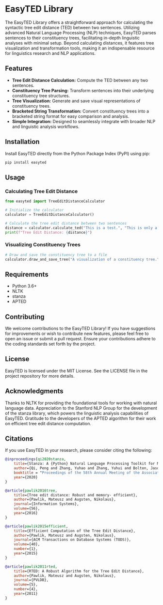 # EasyTED Library

The EasyTED Library offers a straightforward approach for calculating the syntactic tree edit distance (TED) between two sentences. Utilizing advanced Natural Language Processing (NLP) techniques, EasyTED parses sentences to their constituency trees, facilitating in-depth linguistic analyses with minimal setup. Beyond calculating distances, it features tree visualization and transformation tools, making it an indispensable resource for linguistics research and NLP applications.

## Features

- **Tree Edit Distance Calculation:** Compute the TED between any two sentences.
- **Constituency Tree Parsing:** Transform sentences into their underlying constituency tree structures.
- **Tree Visualization:** Generate and save visual representations of constituency trees.
- **Bracketed String Transformation:** Convert constituency trees into a bracketed string format for easy comparison and analysis.
- **Simple Integration:** Designed to seamlessly integrate with broader NLP and linguistic analysis workflows.

## Installation

Install EasyTED directly from the Python Package Index (PyPI) using pip:

```bash
pip install easyted
```

## Usage

### Calculating Tree Edit Distance
```python
from easyted import TreeEditDistanceCalculator

# Initialize the calculator
calculator = TreeEditDistanceCalculator()

# Calculate the tree edit distance between two sentences
distance = calculator.calculate_ted("This is a test.", "This is only a test.")
print(f"Tree Edit Distance: {distance}")
```

### Visualizing Constituency Trees
```python
# Draw and save the constituency tree to a file
calculator.draw_and_save_tree("A visualization of a constituency tree.", "tree_visualization.ps")
```

## Requirements
- Python 3.6+
- NLTK
- stanza
- APTED

## Contributing

We welcome contributions to the EasyTED Library! If you have suggestions for improvements or wish to contribute new features, please feel free to open an issue or submit a pull request. Ensure your contributions adhere to the coding standards set forth by the project.

## License
EasyTED is licensed under the MIT License. See the LICENSE file in the project repository for more details.

## Acknowledgments
Thanks to NLTK for providing the foundational tools for working with natural language data.
Appreciation to the Stanford NLP Group for the development of the stanza library, which powers the linguistic analysis capabilities of EasyTED.
Gratitude to the developers of the APTED algorithm for their work on efficient tree edit distance computation.

## Citations

If you use EasyTED in your research, please consider citing the following:

```bibtex
@inproceedings{qi2020stanza,
    title={Stanza: A {Python} Natural Language Processing Toolkit for Many Human Languages},
    author={Qi, Peng and Zhang, Yuhao and Zhang, Yuhui and Bolton, Jason and Manning, Christopher D.},
    booktitle = "Proceedings of the 58th Annual Meeting of the Association for Computational Linguistics: System Demonstrations",
    year={2020}
}

@article{pawlik2016tree,
    title={Tree edit distance: Robust and memory- efficient},
    author={Pawlik, Mateusz and Augsten, Nikolaus},
    journal={Information Systems},
    volume={56},
    year={2016}
}

@article{pawlik2015efficient,
    title={Efficient Computation of the Tree Edit Distance},
    author={Pawlik, Mateusz and Augsten, Nikolaus},
    journal={ACM Transactions on Database Systems (TODS)},
    volume={40},
    number={1},
    year={2015}
}

@article{pawlik2011rted,
    title={RTED: A Robust Algorithm for the Tree Edit Distance},
    author={Pawlik, Mateusz and Augsten, Nikolaus},
    journal={PVLDB},
    volume={5},
    number={4},
    year={2011}
}
